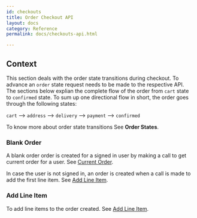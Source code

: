 ```yaml
---
id: checkouts
title: Order Checkout API
layout: docs
category: Reference
permalink: docs/checkouts-api.html

---
```


## Context
This section deals with the order state transitions during checkout.
To advance an `order` state request needs to be made to the respective
API.
The sections below explian the complete flow of the order from `cart` state
to `confirmed` state.
To sum up one directional flow in short, the order goes through the following states:

`cart` --> `address` --> `delivery` --> `payment` --> `confirmed`

To know more about order state transitions See __Order States__.

### Blank Order

A blank order order is created for a signed in user by making a call to get
current order for a user. See [Current Order](/docs/orders-api.html#current-order).

In case the user is not signed in, an order is created when a call is made to add
the first line item. See [Add Line Item](/docs/line-items-api.html).


### Add Line Item
To add line items to the order created. See [Add Line Item](/docs/line-items-api.html).

### 